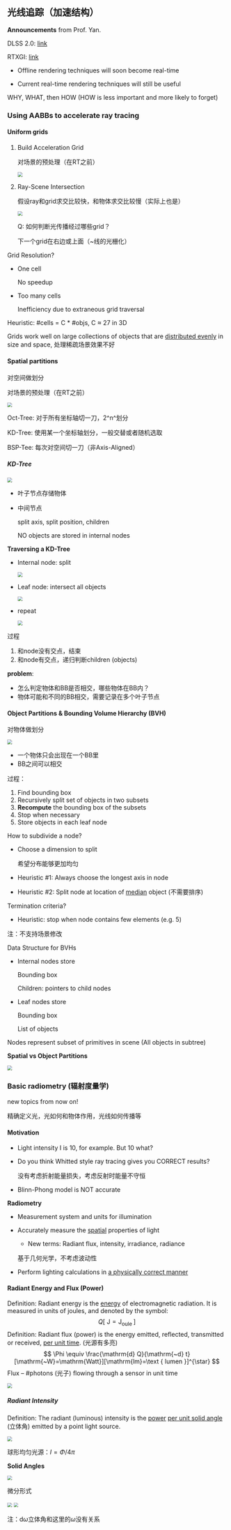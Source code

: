 ## 光线追踪（加速结构）

**Announcements** from Prof. Yan.

DLSS 2.0: [link](https://zhuanlan.zhihu.com/p/116211994)

RTXGI: [link](https://developer.nvidia.com/zh-cn/rtxgi)

- Offline rendering techniques will soon become real-time 

- Current real-time rendering techniques will still be useful

WHY, WHAT, then HOW (HOW is less important and more likely to forget)



### Using AABBs to accelerate ray tracing 

#### Uniform grids

1. Build Acceleration Grid

   对场景的预处理（在RT之前）

   <img src="img/lec14-build-grid.png" style="zoom:67%;" />

2. Ray-Scene Intersection

   假设ray和grid求交比较快，和物体求交比较慢（实际上也是）

   <img src="img/lec14-ray-grid-intersect.png" style="zoom:67%;" />

   Q: 如何判断光传播经过哪些grid？

   下一个grid在右边或上面（~线的光栅化）

Grid Resolution?

- One cell

  No speedup

- Too many cells

  Inefficiency due to extraneous grid traversal

Heuristic: #cells = C * #objs, C ≈ 27 in 3D

Grids work well on large collections of objects that are <u>distributed evenly</u> in size and space, 处理稀疏场景效果不好



#### Spatial partitions 

对空间做划分

对场景的预处理（在RT之前）

<img src="img/lec14-spatial-example.png" style="zoom:67%;" />

Oct-Tree: 对于所有坐标轴切一刀，2^n^划分

KD-Tree: 使用某一个坐标轴划分，一般交替或者随机选取

BSP-Tee: 每次对空间切一刀（非Axis-Aligned）

##### KD-Tree

<img src="img/lec14-KD-tree-build.png" style="zoom:67%;" />

- 叶子节点存储物体

- 中间节点

  split axis, split position, children

  NO objects are stored in internal nodes

**Traversing a KD-Tree**

- Internal node: split

  <img src="img/lec14-traverse-internal.png" style="zoom:67%;" />

- Leaf node: intersect all objects

  <img src="img/lec14-traverse-leaf.png" style="zoom:67%;" />

- repeat

  <img src="img/lec14-traverse-result.png" style="zoom:67%;" />

过程

1. 和node没有交点，结束
2. 和node有交点，递归判断children (objects)

**problem**: 

- 怎么判定物体和BB是否相交，哪些物体在BB内？
- 物体可能和不同的BB相交，需要记录在多个叶子节点



#### Object Partitions & Bounding Volume Hierarchy (BVH)

对物体做划分

<img src="img/lec14-BVH-example.png" style="zoom:67%;" />

- 一个物体只会出现在一个BB里
- BB之间可以相交

过程：

1. Find bounding box 
2. Recursively split set of objects in two subsets 
3. **Recompute** the bounding box of the subsets 
4. Stop when necessary 
5. Store objects in each leaf node

How to subdivide a node? 

- Choose a dimension to split 

  希望分布能够更加均匀

- Heuristic #1: Always choose the longest axis in node 

- Heuristic #2: Split node at location of <u>median</u> object (不需要排序)

Termination criteria? 

- Heuristic: stop when node contains few elements (e.g. 5)

注：不支持场景修改

Data Structure for BVHs

- Internal nodes store 

  Bounding box

  Children: pointers to child nodes

- Leaf nodes store 

  Bounding box 

  List of objects 

Nodes represent subset of primitives in scene (All objects in subtree)



**Spatial vs Object Partitions**

<img src="img/lec14-spatial-object-partition.png" style="zoom:67%;" />



### Basic radiometry (辐射度量学)

new topics from now on!

精确定义光，光如何和物体作用，光线如何传播等

#### Motivation

- Light intensity I is 10, for example. But 10 what?

- Do you think Whitted style ray tracing gives you CORRECT results?

  没有考虑折射能量损失，考虑反射时能量不守恒

- Blinn-Phong model is NOT accurate

**Radiometry**

- Measurement system and units for illumination

- Accurately measure the <u>spatial</u> properties of light 

  - New terms: Radiant flux, intensity, irradiance, radiance 

  基于几何光学，不考虑波动性

- Perform lighting calculations in <u>a physically correct manner</u>

#### Radiant Energy and Flux (Power)

Definition: Radiant energy is the <u>energy</u> of electromagnetic radiation. It is measured in units of joules, and denoted by the symbol:
$$
Q\left[\mathrm{~J}=\mathrm{J}_{\text {oule }}\right]
$$
Definition: Radiant flux (power) is the energy emitted, reflected, transmitted or received, <u>per unit time</u>. (光源有多亮)
$$
\Phi \equiv \frac{\mathrm{d} Q}{\mathrm{~d} t}[\mathrm{~W}=\mathrm{Watt}][\mathrm{lm}=\text { lumen }]^{\star}
$$
Flux – #photons (光子) flowing through a sensor in unit time



<img src="img/lec14-light-measurements.png" style="zoom:67%;" />

##### Radiant Intensity

Definition: The radiant (luminous) intensity is the <u>power</u> <u>per unit solid angle</u> (立体角) emitted by a point light source.

<img src="img/lec14-radiant-intensity.png" style="zoom:67%;" />

球形均匀光源：$I=\Phi / 4\pi$

**Solid Angles**

<img src="img/lec14-solid-angle.png" style="zoom:67%;" />

微分形式

<img src="img/lec14-Differential-Solid-Angles.png" style="zoom:67%;" />

<img src="img/lec14-direction-vec.png" style="zoom:67%;" />

注：$\mathrm{d}\omega$立体角和这里的$\omega$没有关系

